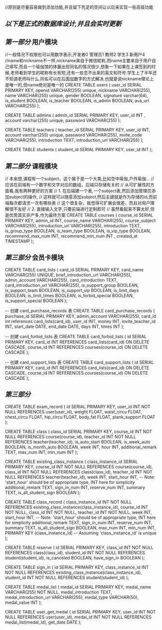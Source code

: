 //原则是尽量容易做到添加功能,并且留下充足的空间让以后来实现一些高级功能

## ***以下是正式的数据库设计,并且会实时更新***

## ***第一部分*** 用户模块
//一般情况下权限也可以用数字表示,开发者0 管理员1 教师2 学生3 新用户4
//name和nickname不一样,nickname来自于微信昵称,而name主要来自于用户自己填写,而且一个瑜伽馆的体量出现同名的情况很少,想象一下如果在上课签到的时候,老师看到学生的昵称有长有短,还有一些念不出来的英文和符号.学生上了半年还不知道老师叫什么.同名可以在后面加数字的方式解决.也就是说nickname理论上是唯一的,但name绝对是唯一的
CREATE TABLE users (
    user_id SERIAL PRIMARY KEY,
    openid VARCHAR(255) unique,
    nickname VARCHAR(255),
    name VARCHAR(255) unique,
    gender BOOLEAN,
    signature varchar(64),
    is_student BOOLEAN,
    is_teacher BOOLEAN,
    is_admin BOOLEAN,
    ava_url VARCHAR(255)
);

CREATE TABLE admins (
    admin_id SERIAL PRIMARY KEY,
    user_id INT ,
    account varchar(255) unique,
    password VARCHAR(255)
);

CREATE TABLE teachers (
    teacher_id SERIAL PRIMARY KEY,
    user_id INT,
    account varchar(255) unique,
    password VARCHAR(255),
    invite_code VARCHAR(255),
    introduction TEXT,
    introduction_url VARCHAR(255)
);

CREATE TABLE students (
    student_id SERIAL PRIMARY KEY,
    user_id INT
);

## ***第二部分*** 课程模块

// 本来想,课程有一个subject，这个属于是一个大类,比如空中瑜伽,户外瑜伽...
// 应该在前端有一个数字和文字对应的数组，后端只存储有关的
// 从可扩展性的方面看,我有两种更好的方案
// 1. 在后端建一个表,一个subject表,然后添加管理员添加subject的操作,
// 这样就可以随意添加subject,然后主键就是作为存储的id,而前端每次都请求一次有哪些表
// 这个很复杂，我觉得可扩展会很差，而且对用户理解很不友好
// 2. 直接输入文字,只要前端进行定制即可
// 虽然看起来不算太好,但是优势其实非产多,作为最终方案
CREATE TABLE courses (
    course_id SERIAL PRIMARY KEY,
    admin_id INT,
    course_name VARCHAR(255),
    course_subject VARCHAR(255),
    introduction_url VARCHAR(255),
    introduction TEXT,
    is_group_type BOOLEAN,
    is_team_type BOOLEAN,
    is_vip_type BOOLEAN,
    recommend_max_num INT,
    recommend_min_num INT ,
    created_at TIMESTAMP
);


## ***第三部分*** 会员卡模块

CREATE TABLE card_lists (
    card_id SERIAL PRIMARY KEY,
    card_name VARCHAR(255) UNIQUE,
    brief_introduction_url VARCHAR(255),
    admin_account VARCHAR(255),
    card_introduction TEXT,
    card_introduction_url VARCHAR(255),
    is_support_group BOOLEAN,
    is_support_team BOOLEAN,
    is_support_vip BOOLEAN,
    is_limit_days BOOLEAN,
    is_limit_times BOOLEAN,
    is_forbid_special BOOLEAN,
    is_support_special BOOLEAN
);

-- 创建 card_purchase_records 表
CREATE TABLE card_purchase_records (
    purchase_id SERIAL PRIMARY KEY,
    admin_account VARCHAR(255),
    card_id int references card_lists(card_id),
    user_id INT,
    money INT,
    invite_teacher_id INT,
    start_date DATE,
    end_date DATE,
    days INT,
    times INT
);

-- 创建 card_forbid_lists 表
CREATE TABLE card_forbid_lists (
    id SERIAL PRIMARY KEY,
    card_id INT REFERENCES card_lists(card_id) ON DELETE CASCADE,
    course_id INT REFERENCES courses(course_id) ON DELETE CASCADE
);

-- 创建 card_support_lists 表
CREATE TABLE card_support_lists (
    id SERIAL PRIMARY KEY,
    card_id INT REFERENCES card_lists(card_id) ON DELETE CASCADE,
    course_id INT REFERENCES courses(course_id) ON DELETE CASCADE
);
## ***第三部分***

CREATE TABLE exam_record (
    id SERIAL PRIMARY KEY,
    user_id INT NOT NULL REFERENCES user(user_id),
    weight FLOAT,
    waist_circu FLOAT,
    chest_circu FLOAT,
    hip_circu FLOAT,
    body_fat FLOAT,
    plank_support FLOAT
);





CREATE TABLE class (
    class_id SERIAL PRIMARY KEY,
    course_id INT NOT NULL REFERENCES course(course_id),
    teacher_id INT NOT NULL REFERENCES teacher(teacher_id),
    is_auto_start BOOLEAN,
    is_week_auto BOOLEAN,
    is_month_auto BOOLEAN,
    week INT,
    hour INT,
    additional_remark TEXT,
    max_num INT,
    min_num INT
);

CREATE TABLE existing_class_instance (
    class_instance_id SERIAL PRIMARY KEY,
    course_id INT NOT NULL REFERENCES course(course_id),
    class_id INT NOT NULL REFERENCES class(class_id),
    teacher_id INT NOT NULL REFERENCES teacher(teacher_id),
    week INT,
    start_hour INT, -- Note: 'start_hour' should be of appropriate type, INT here for simplicity
    additional_remark TEXT,
    sign_in_num INT,
    reserve_num INT,
    summary TEXT,
    is_all_student_sign BOOLEAN
);

CREATE TABLE class_record (
    class_instance_id INT NOT NULL REFERENCES existing_class_instance(class_instance_id),
    course_id INT NOT NULL,
    class_id INT NOT NULL,
    teacher_id INT NOT NULL,
    week INT,
    start_hour INT, -- Note: 'start_hour' should be of appropriate type, INT here for simplicity
    additional_remark TEXT,
    sign_in_num INT,
    reserve_num INT,
    summary TEXT,
    is_all_student_sign BOOLEAN,
    max_num INT,
    min_num INT,
    PRIMARY KEY (class_instance_id) -- Assuming 'class_instance_id' is unique
);

CREATE TABLE reserve (
    id SERIAL PRIMARY KEY,
    class_id INT NOT NULL REFERENCES class(class_id),
    student_id INT NOT NULL REFERENCES student(student_id),
    is_canceled BOOLEAN,
    have_sign_in BOOLEAN
);

CREATE TABLE sign_in (
    id SERIAL PRIMARY KEY,
    class_instance_id INT NOT NULL REFERENCES existing_class_instance(class_instance_id),
    student_id INT NOT NULL REFERENCES student(student_id)
);

CREATE TABLE medal_list (
    medal_id SERIAL PRIMARY KEY,
    medal_name VARCHAR(255) NOT NULL,
    medal_introduction TEXT,
    medal_introduction_url VARCHAR(255),
    medal_type VARCHAR(50),
    medal_value INT
);

CREATE TABLE user_get_medal (
    id SERIAL PRIMARY KEY,
    user_id INT NOT NULL REFERENCES user(user_id),
    medal_id INT NOT NULL REFERENCES medal_list(medal_id),
    get_date DATE
);
